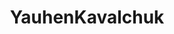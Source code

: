 ---
title: YauhenKavalchuk
github: https://github.com/YauhenKavalchuk
mode: dark
transition: 1s
score: 98
archetype:
- Dynamic
- Cool Banner
---